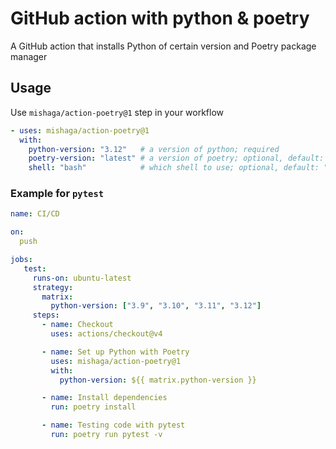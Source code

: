# GitHub action with python & poetry

A GitHub action that installs Python of certain version and Poetry package manager


## Usage

Use `mishaga/action-poetry@1` step in your workflow

```yaml
- uses: mishaga/action-poetry@1
  with:
    python-version: "3.12"   # a version of python; required
    poetry-version: "latest" # a version of poetry; optional, default: "latest"
    shell: "bash"            # which shell to use; optional, default: "bash"
```


### Example for `pytest`

```yaml
name: CI/CD

on:
  push

jobs:
   test:
     runs-on: ubuntu-latest
     strategy:
       matrix:
         python-version: ["3.9", "3.10", "3.11", "3.12"]
     steps:
       - name: Checkout
         uses: actions/checkout@v4

       - name: Set up Python with Poetry
         uses: mishaga/action-poetry@1
         with:
           python-version: ${{ matrix.python-version }}

       - name: Install dependencies
         run: poetry install

       - name: Testing code with pytest
         run: poetry run pytest -v
```
